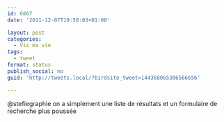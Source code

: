 ```yaml
---
id: 6867
date: '2011-12-07T10:50:03+01:00'

layout: post
categories:
  - Vis ma vie
tags:
  - tweet
format: status
publish_social: no
guid: 'http://tweets.local/?birdsite_tweet=144368065306566656'

---
```


@stefiegraphie on a simplement une liste de résultats et un formulaire de recherche plus poussée